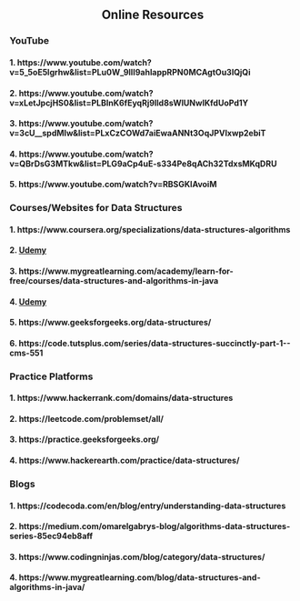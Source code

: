 <h2 align="center"> Online Resources</h2>
<h3>YouTube</h3>
<h4>1. https://www.youtube.com/watch?v=5_5oE5lgrhw&list=PLu0W_9lII9ahIappRPN0MCAgtOu3lQjQi </h4>
 <h4> 2. https://www.youtube.com/watch?v=xLetJpcjHS0&list=PLBlnK6fEyqRj9lld8sWIUNwlKfdUoPd1Y</h4>
 <h4> 3. https://www.youtube.com/watch?v=3cU__spdMIw&list=PLxCzCOWd7aiEwaANNt3OqJPVIxwp2ebiT</h4>
  <h4>4. https://www.youtube.com/watch?v=QBrDsG3MTkw&list=PLG9aCp4uE-s334Pe8qACh32TdxsMKqDRU </h4>
  <h4>5. https://www.youtube.com/watch?v=RBSGKlAvoiM</h4>
  <h3>Courses/Websites for Data Structures</h3>
  <h4>1. https://www.coursera.org/specializations/data-structures-algorithms</h4>
  <h4>2. <a href ="https://www.udemy.com/course/data-structures-part-1-lognacademy/?LSNPUBID=JVFxdTr9V80&ranEAID=JVFxdTr9V80&ranMID=39197&ranSiteID=JVFxdTr9V80-lOCA9xmUMoSxA8wP6zEgTQ&utm_medium=udemyads&utm_source=aff-campaign"> Udemy</a></h4>
  <h4>3. https://www.mygreatlearning.com/academy/learn-for-free/courses/data-structures-and-algorithms-in-java </h4>
  <h4>4. <a href ="https://www.udemy.com/course/introduction-to-algorithms-and-data-structures-in-c/?LSNPUBID=JVFxdTr9V80&ranEAID=JVFxdTr9V80&ranMID=39197&ranSiteID=JVFxdTr9V80-n1qLZr86eWj5FonicLs2Lg&utm_medium=udemyads&utm_source=aff-campaign"> Udemy</a></h4>
  <h4>5. https://www.geeksforgeeks.org/data-structures/ </h4>
  <h4>6. https://code.tutsplus.com/series/data-structures-succinctly-part-1--cms-551</h4>
  
  <h3>Practice Platforms</h3>
  <h4>1. https://www.hackerrank.com/domains/data-structures </h4>
  <h4>2. https://leetcode.com/problemset/all/</h4>
  <h4>3. https://practice.geeksforgeeks.org/</h4>
  <h4>4. https://www.hackerearth.com/practice/data-structures/ </h4>
  
<h3>Blogs</h3>
<h4>1. https://codecoda.com/en/blog/entry/understanding-data-structures </h4>
  <h4>2. https://medium.com/omarelgabrys-blog/algorithms-data-structures-series-85ec94eb8aff</h4>
  <h4>3. https://www.codingninjas.com/blog/category/data-structures/</h4>
 <h4> 4. https://www.mygreatlearning.com/blog/data-structures-and-algorithms-in-java/ </h4>
  
